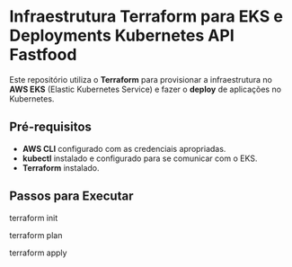 # Infraestrutura Terraform para EKS e Deployments Kubernetes API Fastfood

Este repositório utiliza o **Terraform** para provisionar a infraestrutura no **AWS EKS** (Elastic Kubernetes Service) e fazer o **deploy** de aplicações no Kubernetes.

## Pré-requisitos

- **AWS CLI** configurado com as credenciais apropriadas.
- **kubectl** instalado e configurado para se comunicar com o EKS.
- **Terraform** instalado.

## Passos para Executar

terraform init

terraform plan

terraform apply
